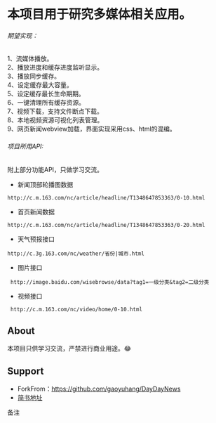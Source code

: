 
本项目用于研究多媒体相关应用。
==
###### 期望实现：<br>
1、流媒体播放。<br>
2、播放进度和缓存进度监听显示。<br>
3、播放同步缓存。<br>
4、设定缓存最大容量。<br>
5、设定缓存最长生命期期。<br>
6、一键清理所有缓存资源。<br>
7、视频下载，支持文件断点下载。<br>
8、本地视频资源可视化列表管理。<br>
9、网页新闻webview加载，界面实现采用css、html的混编。<br>


###### 项目所用API:
附上部分功能API，只做学习交流。

* 新闻顶部轮播图数据
```
http://c.m.163.com/nc/article/headline/T1348647853363/0-10.html
```

* 首页新闻数据
```
http://c.m.163.com/nc/article/headline/T1348647853363/0-20.html
 ```

* 天气预报接口
```
http://c.3g.163.com/nc/weather/省份|城市.html
```

* 图片接口
```
 http://image.baidu.com/wisebrowse/data?tag1=一级分类&tag2=二级分类
 ```
 
* 视频接口
```
 http://c.m.163.com/nc/video/home/0-10.html
 ```  
  
## About
本项目只供学习交流，严禁进行商业用途。:joy:

## Support
- ForkFrom：https://github.com/gaoyuhang/DayDayNews
- [简书地址](http://www.jianshu.com/users/85973c3d2045/latest_articles)

备注






